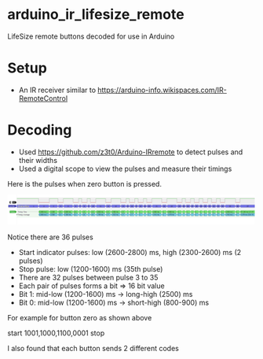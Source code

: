 # arduino_ir_lifesize_remote
LifeSize remote buttons decoded for use in Arduino

# Setup

* An IR receiver similar to https://arduino-info.wikispaces.com/IR-RemoteControl

# Decoding

* Used https://github.com/z3t0/Arduino-IRremote to detect pulses and their widths
* Used a digital scope to view the pulses and measure their timings

Here is the pulses when zero button is pressed.

![Zero button pulses](/Button-zero-pulses.PNG?raw=true)

Notice there are 36 pulses
* Start indicator pulses: low (2600-2800) ms, high (2300-2600) ms (2 pulses)
* Stop pulse: low (1200-1600) ms (35th pulse)
* There are 32 pulses between pulse 3 to 35
* Each pair of pulses forms a bit => 16 bit value
* Bit 1: mid-low (1200-1600) ms -> long-high (2500) ms
* Bit 0: mid-low (1200-1600) ms -> short-high (800-900) ms

For example for button zero as shown above

start 1001,1000,1100,0001 stop


I also found that each button sends 2 different codes


